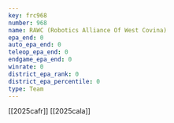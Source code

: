 ```yaml
---
key: frc968
number: 968
name: RAWC (Robotics Alliance Of West Covina)
epa_end: 0
auto_epa_end: 0
teleop_epa_end: 0
endgame_epa_end: 0
winrate: 0
district_epa_rank: 0
district_epa_percentile: 0
type: Team
---
```

[[2025cafr]]
[[2025cala]]
